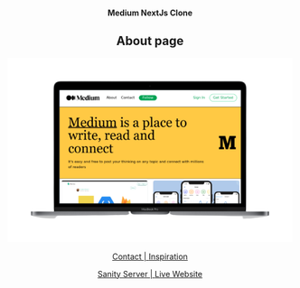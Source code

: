  <h4 align="center" >
 Medium NextJs Clone
</h4>

 <h2 align = 'center'>About page</h2>
<p align="center">
<img src="./gh-profile.png" alt="Medium PWA"  />

</p>


<p align="center">
  <a href="https://wa.me/+46724037155?text=tja%20Jakob%20jag%20gillade%20din%20Next-Medium%20Clone%20">Contact   |   </a>
  <a href="https://www.youtube.com/watch?v=I2dcpatq54o">Inspiration</a>
</p>
<p align="center">
  <a href="https://medium-yt-blog.sanity.studio/desk">Sanity Server   |   </a>
  <a href="https://next-medium-clone-k136nc80g-jakobniinja.vercel.app/">Live Website</a>
</p>



  
